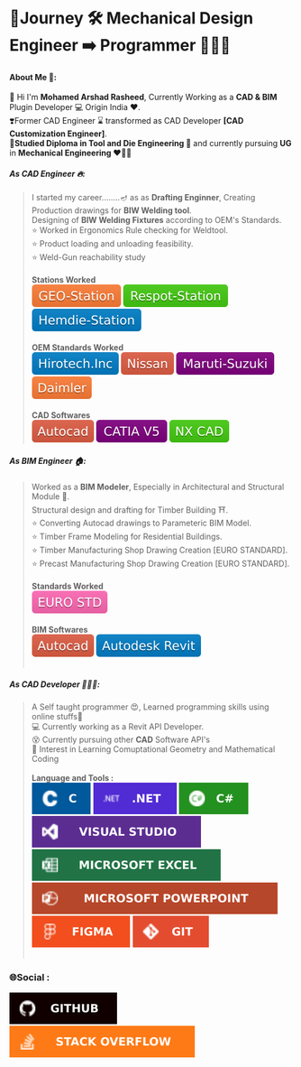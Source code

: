 
# 🚀Journey 🛠️ Mechanical Design Engineer ➡️ Programmer 👨🏻‍💻

#### About Me 💫:
👋 Hi I'm **Mohamed Arshad Rasheed**, Currently Working as a **CAD & BIM** Plugin Developer 💻 Origin India ❤️.<br>
❣️Former CAD Engineer ⌛️ transformed as CAD Developer **[CAD Customization Engineer]**.<br>
🌟**Studied Diploma in Tool and Die Engineering 🔩** and currently pursuing **UG** in **Mechanical Engineering ❤️‍🔥**🌟

##### As CAD Engineer 🔥:
> I started my career........🪔 as as **Drafting Enginner**, Creating Production drawings for **BIW Welding tool**.<br>
> Designing of **BIW Welding Fixtures** according to OEM's Standards.<br>
> ⭐️ Worked in Ergonomics Rule checking for Weldtool.<br>
> ⭐️ Product loading and unloading feasibility.<br>
> ⭐️ Weld-Gun reachability study <br><br>
>**Stations Worked** <br>
>![Geostation](https://github.com/arshadrasheed/arshadrasheed/blob/main/Images/Geo%20Station.svg)
>![Respot](https://github.com/arshadrasheed/arshadrasheed/blob/main/Images/Respot%20Station.svg)
>![Hem-Die](https://github.com/arshadrasheed/arshadrasheed/blob/main/Images/Hemdie%20Station.svg)<br><br>
>**OEM Standards Worked** <br>
>![Hirotec](https://github.com/arshadrasheed/arshadrasheed/blob/main/Images/Hirotech.svg)
>![Nissan](https://github.com/arshadrasheed/arshadrasheed/blob/main/Images/Nissan.svg)
>![Suzuki](https://github.com/arshadrasheed/arshadrasheed/blob/main/Images/Maruti%20Suzuki.svg)
>![Daimler](https://github.com/arshadrasheed/arshadrasheed/blob/main/Images/Daimler.svg)<br><br>
> **CAD Softwares**<br>
![AutoCad](https://github.com/arshadrasheed/arshadrasheed/blob/main/Images/Autocad.svg) ![CATIA V5](https://github.com/arshadrasheed/arshadrasheed/blob/main/Images/CATIA%20V5.svg) ![NX CAD](https://github.com/arshadrasheed/arshadrasheed/blob/main/Images/NX%20CAD.svg) 

##### As BIM Engineer 🏠: 
>Worked as a **BIM Modeler**, Especially in Architectural and Structural Module 🧱. <br>
>Structural design and drafting for Timber Building ⛩.<br>
>⭐️ Converting Autocad drawings to Parameteric BIM Model.<br>
>⭐️ Timber Frame Modeling for Residential Buildings.<br>
>⭐️ Timber Manufacturing Shop Drawing Creation [EURO STANDARD].<br>
>⭐️ Precast Manufacturing Shop Drawing Creation [EURO STANDARD].<br><br>
>**Standards Worked** <br>
>![EURO STD](https://github.com/arshadrasheed/arshadrasheed/blob/main/Images/EURO%20STD.svg)<br><br>
> **BIM Softwares**<br>
![AutoCad](https://github.com/arshadrasheed/arshadrasheed/blob/main/Images/Autocad.svg) ![Autodesk Revit](https://github.com/arshadrasheed/arshadrasheed/blob/main/Images/Autodesk%20Revit.svg)<br><br>

##### As CAD Developer 👨🏻‍💻:
>A Self taught programmer 😍, Learned programming skills using online stuffs🤗 <br>
>💻 Currently working as a Revit API Developer.<br>
>😵 Currently pursuing other **CAD** Software API's <br>
>🎯 Interest in Learning Comuptational Geometry and Mathematical Coding <br><br>
>**Language and Tools :**<br>
>![C](https://github.com/arshadrasheed/arshadrasheed/blob/main/Images/C.svg) ![dotnet](https://github.com/arshadrasheed/arshadrasheed/blob/main/Images/dot%20net.svg) ![Csharp](https://github.com/arshadrasheed/arshadrasheed/blob/main/Images/Csharp.svg) 
![VS](https://github.com/arshadrasheed/arshadrasheed/blob/main/Images/Visual%20Studio.svg) 
![Excel](https://github.com/arshadrasheed/arshadrasheed/blob/main/Images/Excel.svg) <br>
![Power Point](https://github.com/arshadrasheed/arshadrasheed/blob/main/Images/power%20point.svg) 
![Figma](https://github.com/arshadrasheed/arshadrasheed/blob/main/Images/figma.svg) ![Git](https://github.com/arshadrasheed/arshadrasheed/blob/main/Images/git.svg)<br><br>

### 🌐Social : <br>
[![github](https://github.com/arshadrasheed/arshadrasheed/blob/main/Images/Github.svg)](https://github.com/arshadrasheed)
[![stackOverflow](https://github.com/arshadrasheed/arshadrasheed/blob/main/Images/stackover%20flow.svg)](https://stackoverflow.com/users/13355199/arshad-rasheed)



